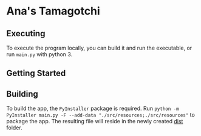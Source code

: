 # Ana's Tamagotchi
## Executing
To execute the program locally, you can build it and run the executable, or run `main.py` with python 3.
## Getting Started
## Building
To build the app, the `PyInstaller` package is required.
Run `python -m PyInstaller main.py -F --add-data "./src/resources;./src/resources"` to package the app. The resulting file will reside in the newly created [dist](/dist/) folder.